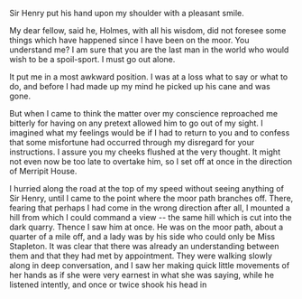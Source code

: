 Sir Henry put his hand upon my shoulder with a pleasant smile.

My dear fellow, said he, Holmes, with all his wisdom, did not
foresee some things which have happened since I have been on the moor.
You understand me? I am sure that you are the last man in the world who
would wish to be a spoil-sport. I must go out alone.

It put me in a most awkward position. I was at a loss what to say or
what to do, and before I had made up my mind he picked up his cane and
was gone.

But when I came to think the matter over my conscience reproached me
bitterly for having on any pretext allowed him to go out of my sight. I
imagined what my feelings would be if I had to return to you and to
confess that some misfortune had occurred through my disregard for your
instructions. I assure you my cheeks flushed at the very thought. It
might not even now be too late to overtake him, so I set off at once in
the direction of Merripit House.

I hurried along the road at the top of my speed without seeing anything
of Sir Henry, until I came to the point where the moor path branches
off. There, fearing that perhaps I had come in the wrong direction after
all, I mounted a hill from which I could command a view -- the same hill
which is cut into the dark quarry. Thence I saw him at once. He was on
the moor path, about a quarter of a mile off, and a lady was by his side
who could only be Miss Stapleton. It was clear that there was already an
understanding between them and that they had met by appointment. They
were walking slowly along in deep conversation, and I saw her making
quick little movements of her hands as if she were very earnest in what
she was saying, while he listened intently, and once or twice shook his
head in
